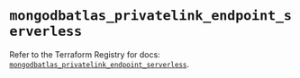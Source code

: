# `mongodbatlas_privatelink_endpoint_serverless`

Refer to the Terraform Registry for docs: [`mongodbatlas_privatelink_endpoint_serverless`](https://registry.terraform.io/providers/mongodb/mongodbatlas/1.39.0/docs/resources/privatelink_endpoint_serverless).
